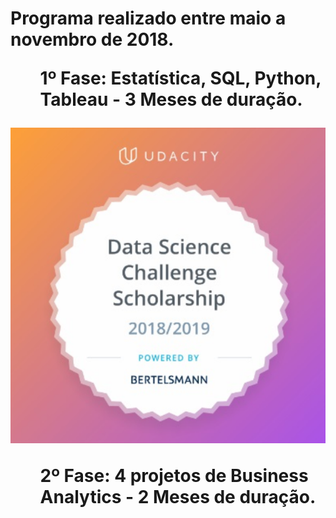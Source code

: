 
<title> Bertelsmann Data Science Challenge Scholarship Udacity</title>

<h1>Programa realizado entre maio a novembro de 2018.

<ul>1º Fase: Estatística, SQL, Python, Tableau -  3 Meses de duração.</ul>
<img src="https://github.com/Carlagoes/Data-Foundation-Nanodegree/blob/master/DataScienceScholarshipUdacityPhase1.png">
<ul>2º Fase: 4 projetos de Business Analytics - 2 Meses de duração.</ul>
<img src="">
